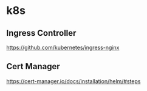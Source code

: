 # k8s


## Ingress Controller
https://github.com/kubernetes/ingress-nginx

## Cert Manager
https://cert-manager.io/docs/installation/helm/#steps
